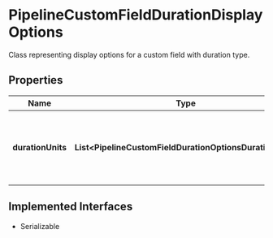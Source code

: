 

# PipelineCustomFieldDurationDisplayOptions

Class representing display options for a custom field with duration type.

## Properties

| Name | Type | Description | Notes |
|------------ | ------------- | ------------- | -------------|
|**durationUnits** | **List&lt;PipelineCustomFieldDurationOptionsDurationUnit&gt;** | The list of duration units for the custom field. This field is optional. |  [optional] |


## Implemented Interfaces

* Serializable

